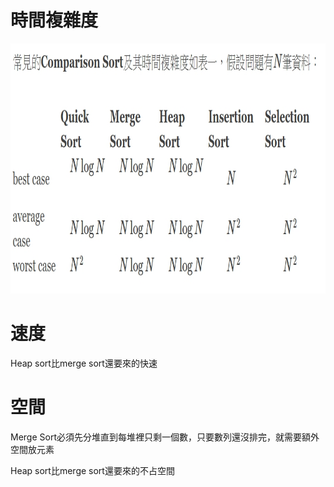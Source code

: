 # 時間複雜度
<img src='img/時間複雜度.jpg' height=400 weight=400>

# 速度
Heap sort比merge sort還要來的快速

# 空間

Merge Sort必須先分堆直到每堆裡只剩一個數，只要數列還沒排完，就需要額外空間放元素

Heap sort比merge sort還要來的不占空間

